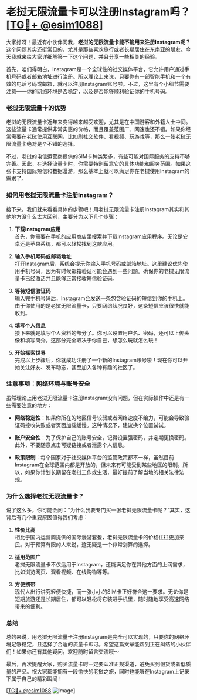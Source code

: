 # 老挝无限流量卡可以注册Instagram吗？[[TG💪+ @esim1088](https://t.me/s/esim1088)]

大家好呀！最近有小伙伴问我，**老挝的无限流量卡能不能用来注册Instagram呢？** 这个问题其实还挺常见的，尤其是那些喜欢旅行或者长期居住在东南亚的朋友。今天我就来给大家详细解答一下这个问题，并且分享一些相关的经验。

首先，咱们得明白，Instagram是一个全球性的社交媒体平台，它允许用户通过手机号码或者邮箱地址进行注册。所以理论上来说，只要你有一部智能手机和一个有效的电话号码或邮箱，就可以注册Instagram账号啦。不过，这里有个小细节需要注意——你的网络环境是否稳定，以及是否能够顺利验证你的手机号码。

### **老挝无限流量卡的优势**

老挝的无限流量卡近年来变得越来越受欢迎，尤其是在中国游客和外籍人士中间。这些流量卡通常提供非常实惠的价格，而且覆盖范围广、网速也还不错。如果你经常需要在老挝使用互联网，比如刷社交软件、看视频、玩游戏等，那么一张老挝无限流量卡绝对是个不错的选择。

不过，老挝的电信运营商提供的SIM卡种类繁多，有些可能对国际服务的支持不够完善。因此，在选择流量卡时，你需要特别留意它的具体功能和服务范围。如果这张卡支持国际短信和数据漫游，那么基本上就可以满足你在老挝使用Instagram的需求了。

### **如何用老挝无限流量卡注册Instagram？**

接下来，我们就来看看具体的步骤吧！用老挝无限流量卡注册Instagram其实和其他地方没什么太大区别，主要分为以下几个步骤：

1. **下载Instagram应用**  
   首先，你需要在手机的应用商店里搜索并下载Instagram应用程序。无论是安卓还是苹果系统，都可以轻松找到这款应用。

2. **输入手机号码或邮箱地址**  
   打开Instagram后，系统会提示你输入手机号码或邮箱地址。这里建议优先使用手机号码，因为有时候邮箱验证可能会遇到一些问题。确保你的老挝无限流量卡已经激活并且能够正常接收短信验证码。

3. **等待短信验证码**  
   输入完手机号码后，Instagram会发送一条包含验证码的短信到你的手机上。由于你使用的是老挝无限流量卡，只要网络状况良好，这条短信应该很快就能收到。

4. **填写个人信息**  
   接下来就是填写个人资料的部分了。你可以设置用户名、密码，还可以上传头像和填写简介。这部分完全取决于你自己，想怎么玩就怎么玩！

5. **开始探索世界**  
   完成以上步骤后，你就成功注册了一个新的Instagram账号啦！现在你可以开始关注好友、发布动态，甚至加入各种有趣的社区了。

### **注意事项：网络环境与账号安全**

虽然理论上用老挝无限流量卡注册Instagram没有问题，但在实际操作中还是有一些需要注意的地方：

- **网络稳定性**：如果你所在的地区信号较弱或者网络速度不给力，可能会导致验证码接收失败或者页面加载缓慢。这种情况下，建议换个位置试试。
  
- **账户安全性**：为了保护自己的账号安全，记得设置强密码，并定期更换密码。此外，不要随意点击可疑链接或者泄露个人信息。

- **政策限制**：每个国家对于社交媒体平台的监管政策都不一样，虽然目前Instagram在全球范围内都是开放的，但未来有可能受到某些地区的限制。所以，如果你计划长期留在老挝工作或生活，最好提前了解当地的相关法律法规。

### **为什么选择老挝无限流量卡？**

说了这么多，你可能会问：“为什么我要专门买一张老挝无限流量卡呢？”其实，这背后有几个重要原因值得我们考虑：

1. **性价比高**  
   相比于国内运营商提供的国际漫游套餐，老挝无限流量卡的价格往往更加亲民。对于预算有限的人来说，这无疑是一个非常划算的选择。

2. **适用范围广**  
   老挝无限流量卡不仅适用于Instagram，还能满足你在其他方面的上网需求，比如浏览网页、观看视频、在线购物等等。

3. **方便携带**  
   现代人出行讲究轻便快捷，而一张小小的SIM卡正好符合这一要求。无论你是短期旅游还是长期居住，都可以轻松将它装进手机里，随时随地享受高速网络带来的便利。

### **总结**

总的来说，用老挝无限流量卡注册Instagram是完全可以实现的，只要你的网络环境足够稳定，且选择了合适的流量卡即可。希望这篇文章能帮到正在纠结的小伙伴们！如果你还有其他疑问，欢迎随时留言交流哦～

最后，再次提醒大家，购买流量卡时一定要认准正规渠道，避免买到假货或者低质量的产品。祝大家都能拥有一段愉快的老挝之旅，同时也能够在Instagram上记录下属于自己的精彩瞬间！

[[TG💪+ @esim1088](https://t.me/s/esim1088) ![Image](https://i.postimg.cc/4NQfJmqS/Snipaste-2025-05-13-00-14-12.png)]